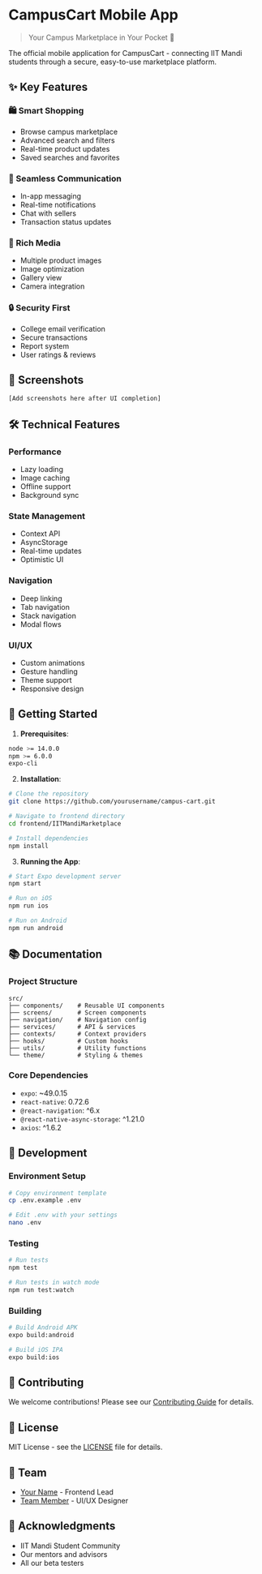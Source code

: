 # CampusCart Mobile App

> Your Campus Marketplace in Your Pocket 📱

The official mobile application for CampusCart - connecting IIT Mandi students through a secure, easy-to-use marketplace platform.

## ✨ Key Features

### 🛍️ Smart Shopping
- Browse campus marketplace
- Advanced search and filters
- Real-time product updates
- Saved searches and favorites

### 💬 Seamless Communication
- In-app messaging
- Real-time notifications
- Chat with sellers
- Transaction status updates

### 📸 Rich Media
- Multiple product images
- Image optimization
- Gallery view
- Camera integration

### 🔒 Security First
- College email verification
- Secure transactions
- Report system
- User ratings & reviews

## 📱 Screenshots

```
[Add screenshots here after UI completion]
```

## 🛠️ Technical Features

### Performance
- Lazy loading
- Image caching
- Offline support
- Background sync

### State Management
- Context API
- AsyncStorage
- Real-time updates
- Optimistic UI

### Navigation
- Deep linking
- Tab navigation
- Stack navigation
- Modal flows

### UI/UX
- Custom animations
- Gesture handling
- Theme support
- Responsive design

## 🚀 Getting Started

1. **Prerequisites**:
```bash
node >= 14.0.0
npm >= 6.0.0
expo-cli
```

2. **Installation**:
```bash
# Clone the repository
git clone https://github.com/yourusername/campus-cart.git

# Navigate to frontend directory
cd frontend/IITMandiMarketplace

# Install dependencies
npm install
```

3. **Running the App**:
```bash
# Start Expo development server
npm start

# Run on iOS
npm run ios

# Run on Android
npm run android
```

## 📚 Documentation

### Project Structure
```
src/
├── components/    # Reusable UI components
├── screens/       # Screen components
├── navigation/    # Navigation config
├── services/      # API & services
├── contexts/      # Context providers
├── hooks/         # Custom hooks
├── utils/         # Utility functions
└── theme/         # Styling & themes
```

### Core Dependencies
- `expo`: ~49.0.15
- `react-native`: 0.72.6
- `@react-navigation`: ^6.x
- `@react-native-async-storage`: ^1.21.0
- `axios`: ^1.6.2

## 🔧 Development

### Environment Setup
```bash
# Copy environment template
cp .env.example .env

# Edit .env with your settings
nano .env
```

### Testing
```bash
# Run tests
npm test

# Run tests in watch mode
npm run test:watch
```

### Building
```bash
# Build Android APK
expo build:android

# Build iOS IPA
expo build:ios
```

## 🤝 Contributing

We welcome contributions! Please see our [Contributing Guide](CONTRIBUTING.md) for details.

## 📝 License

MIT License - see the [LICENSE](LICENSE) file for details.

## 👥 Team

- [Your Name](https://github.com/yourusername) - Frontend Lead
- [Team Member](https://github.com/teammember) - UI/UX Designer

## 🙏 Acknowledgments

- IIT Mandi Student Community
- Our mentors and advisors
- All our beta testers
